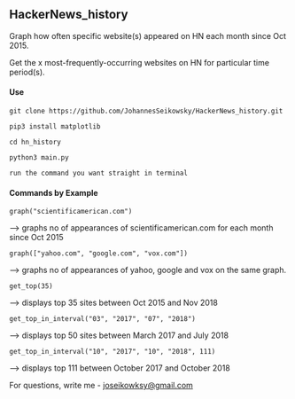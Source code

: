 ## HackerNews_history

Graph how often specific website(s) appeared on HN each month since Oct 2015.

Get the x most-frequently-occurring websites on HN for particular time period(s).


#### Use
`git clone https://github.com/JohannesSeikowsky/HackerNews_history.git`

`pip3 install matplotlib`

`cd hn_history`

`python3 main.py`

`run the command you want straight in terminal`


#### Commands by Example

`graph("scientificamerican.com")`

--> graphs no of appearances of scientificamerican.com for each month since Oct 2015

`graph(["yahoo.com", "google.com", "vox.com"])`

--> graphs no of appearances of yahoo, google and vox on the same graph.

`get_top(35)`

--> displays top 35 sites between Oct 2015 and Nov 2018

`get_top_in_interval("03", "2017", "07", "2018")`

--> displays top 50 sites between March 2017 and July 2018

`get_top_in_interval("10", "2017", "10", "2018", 111)`

--> displays top 111 between October 2017 and October 2018


For questions, write me - joseikowksy@gmail.com
